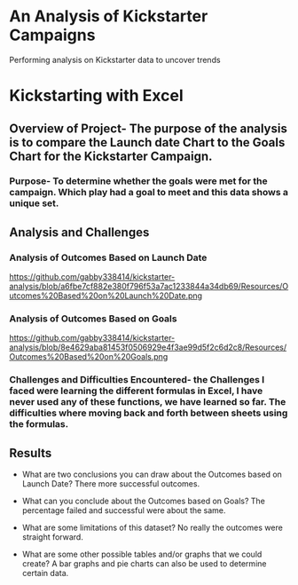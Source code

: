 # An Analysis of Kickstarter Campaigns
Performing analysis on Kickstarter data to uncover trends
# Kickstarting with Excel

## Overview of Project- The purpose of the analysis is to compare the Launch date Chart to the Goals Chart for the Kickstarter Campaign.

### Purpose- To determine whether the goals were met for the campaign. Which play had a goal to meet and this data shows a unique set.

## Analysis and Challenges

### Analysis of Outcomes Based on Launch Date

https://github.com/gabby338414/kickstarter-analysis/blob/a6fbe7cf882e380f796f53a7ac1233844a34db69/Resources/Outcomes%20Based%20on%20Launch%20Date.png

### Analysis of Outcomes Based on Goals

https://github.com/gabby338414/kickstarter-analysis/blob/8e4629aba81453f0506929e4f3ae99d5f2c6d2c8/Resources/Outcomes%20Based%20on%20Goals.png

### Challenges and Difficulties Encountered- the Challenges I faced were learning the different formulas in Excel, I have never used any of these functions, we have learned so far. The difficulties where moving back and forth between sheets using the formulas.

## Results

- What are two conclusions you can draw about the Outcomes based on Launch Date? There more successful outcomes.

- What can you conclude about the Outcomes based on Goals? The percentage failed and successful were about the same.

- What are some limitations of this dataset? No really the outcomes were straight forward.

- What are some other possible tables and/or graphs that we could create? A bar graphs and pie charts can also be used to determine certain data.

